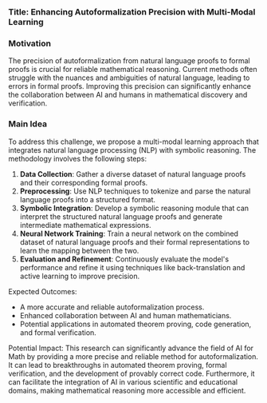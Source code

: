 ### Title: Enhancing Autoformalization Precision with Multi-Modal Learning

### Motivation
The precision of autoformalization from natural language proofs to formal proofs is crucial for reliable mathematical reasoning. Current methods often struggle with the nuances and ambiguities of natural language, leading to errors in formal proofs. Improving this precision can significantly enhance the collaboration between AI and humans in mathematical discovery and verification.

### Main Idea
To address this challenge, we propose a multi-modal learning approach that integrates natural language processing (NLP) with symbolic reasoning. The methodology involves the following steps:

1. **Data Collection**: Gather a diverse dataset of natural language proofs and their corresponding formal proofs.
2. **Preprocessing**: Use NLP techniques to tokenize and parse the natural language proofs into a structured format.
3. **Symbolic Integration**: Develop a symbolic reasoning module that can interpret the structured natural language proofs and generate intermediate mathematical expressions.
4. **Neural Network Training**: Train a neural network on the combined dataset of natural language proofs and their formal representations to learn the mapping between the two.
5. **Evaluation and Refinement**: Continuously evaluate the model's performance and refine it using techniques like back-translation and active learning to improve precision.

Expected Outcomes:
- A more accurate and reliable autoformalization process.
- Enhanced collaboration between AI and human mathematicians.
- Potential applications in automated theorem proving, code generation, and formal verification.

Potential Impact:
This research can significantly advance the field of AI for Math by providing a more precise and reliable method for autoformalization. It can lead to breakthroughs in automated theorem proving, formal verification, and the development of provably correct code. Furthermore, it can facilitate the integration of AI in various scientific and educational domains, making mathematical reasoning more accessible and efficient.